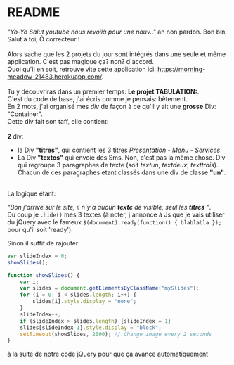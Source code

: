 # README

*"Yo-Yo Salut youtube nous revoilà pour une nouv.."* ah non pardon. Bon bin, Salut à toi, Ô correcteur ! <br/>
<br/>
Alors sache que les 2 projets du jour sont intégrés dans une seule et même application. C'est pas magique ça? non? d'accord.<br/>
Quoi qu'il en soit, retrouve vite cette application ici: https://morning-meadow-21483.herokuapp.com/.
<br/>
<br/>
Tu y découvriras dans un premier temps: **Le projet TABULATION:**.<br/>
C'est du code de base, j'ai écris comme je pensais: bêtement.<br/>
    En 2 mots, j'ai organisé mes *div* de façon à ce qu'il y ait une **grosse** Div: "Container".<br/>
Cette div fait son taff, elle contient:<br/>
<br/>
**2** div:
* la Div **"titres"**, qui contient les 3 titres *Presentation* - *Menu* - *Services*.
* La Div **"textos"** qui envoie des Sms. Non, c'est pas la même chose. Div qui regroupe 3 **p**aragraphes de texte (soit *textun*, *textdeux*, *texttrois*). Chacun de ces paragraphes etant classés dans une div de classe **"un"**.
<br/>
La logique étant:<br/>

*"Bon j'arrive sur le site, il n'y a aucun **texte** de visible, seul les **titres** "*.<br/>
Du coup je `.hide()` mes 3 textes (à noter, j'annonce à Js que je vais utiliser du jQuery avec le fameux `$(document).ready(function() { blablabla });:` pour qu'il soit 'ready').




Sinon il suffit de rajouter
```JavaScript
var slideIndex = 0;
showSlides();

function showSlides() {
    var i;
    var slides = document.getElementsByClassName("mySlides");
    for (i = 0; i < slides.length; i++) {
        slides[i].style.display = "none"; 
    }
    slideIndex++;
    if (slideIndex > slides.length) {slideIndex = 1} 
    slides[slideIndex-1].style.display = "block"; 
    setTimeout(showSlides, 2000); // Change image every 2 seconds
}
```
à la suite de notre code jQuery pour que ça avance automatiquement
